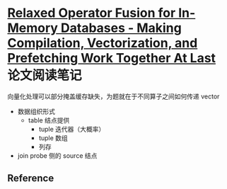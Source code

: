 # [Relaxed Operator Fusion for In-Memory Databases - Making Compilation, Vectorization, and Prefetching Work Together At Last](http://www.vldb.org/pvldb/vol11/p1-menon.pdf) 论文阅读笔记

向量化处理可以部分掩盖缓存缺失，为题就在于不同算子之间如何传递 vector

- 数据组织形式
  - table 结点提供
      - tuple 迭代器（大概率）
      - tuple 数组
      - 列存
- join probe 侧的 source 结点


## Reference
